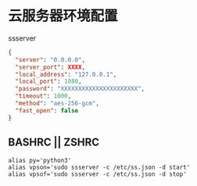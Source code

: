 # 云服务器环境配置




ssserver

```json
{
  "server": "0.0.0.0",
  "server_port": XXXX,
  "local_address": "127.0.0.1",
  "local_port": 1080,
  "password": "XXXXXXXXXXXXXXXXXXXXXX",
  "timeout": 1000,
  "method": "aes-256-gcm",
  "fast_open": false
}
```


## BASHRC || ZSHRC

```
alias py='python3'
alias vpson='sudo ssserver -c /etc/ss.json -d start'
alias vpsof='sudo ssserver -c /etc/ss.json -d stop'
```